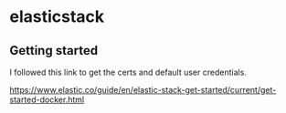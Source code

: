 # elasticstack




## Getting started

I followed this link to get the certs and default user credentials. 


https://www.elastic.co/guide/en/elastic-stack-get-started/current/get-started-docker.html




